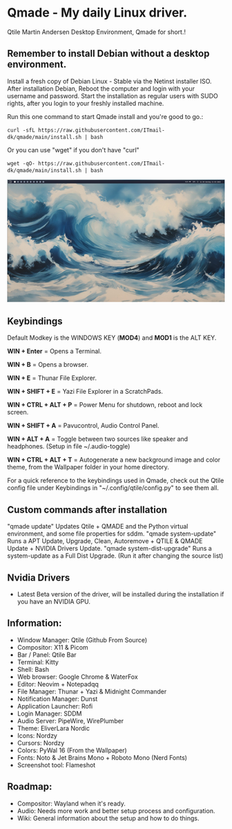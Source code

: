 # Qmade - My daily Linux driver.
Qtile Martin Andersen Desktop Environment, Qmade for short.!

## Remember to install Debian without a desktop environment.
Install a fresh copy of Debian Linux - Stable via the Netinst installer ISO.
After installation Debian, Reboot the computer and login with your username and password.
Start the installation as regular users with SUDO rights, after you login to your freshly installed machine.

Run this one command to start Qmade install and you're good to go.: 

    curl -sfL https://raw.githubusercontent.com/ITmail-dk/qmade/main/install.sh | bash

Or you can use "wget" if you don't have "curl"

    wget -qO- https://raw.githubusercontent.com/ITmail-dk/qmade/main/install.sh | bash

![Screenshots of the Desktop](screenshots/screenshot_01.jpg)

## Keybindings
Default Modkey is the WINDOWS KEY (**MOD4**) and **MOD1** is the ALT KEY.

**WIN + Enter** = Opens a Terminal.

**WIN + B** = Opens a browser.

**WIN + E** = Thunar File Explorer.

**WIN + SHIFT + E** = Yazi File Explorer in a ScratchPads.

**WIN + CTRL + ALT + P** = Power Menu for shutdown, reboot and lock screen.

**WIN + SHIFT + A** = Pavucontrol, Audio Control Panel.

**WIN + ALT + A** = Toggle between two sources like speaker and headphones. (Setup in file ~/.audio-toggle)

**WIN + CTRL + ALT + T** = Autogenerate a new background image and color theme, 
from the Wallpaper folder in your home directory.


For a quick reference to the keybindings used in Qmade, 
check out the Qtile config file under Keybindings in "~/.config/qtile/config.py" to see them all.


## Custom commands after installation
"qmade update" Updates Qtile + QMADE and the Python virtual environment, and some file properties for sddm.
"qmade system-update" Runs a APT Update, Upgrade, Clean, Autoremove + QTILE & QMADE Update + NVIDIA Drivers Update.
"qmade system-dist-upgrade" Runs a system-update as a Full Dist Upgrade. (Run it after changing the source list)

## Nvidia Drivers
- Latest Beta version of the driver, will be installed during the installation if you have an NVIDIA GPU.

## Information:
- Window Manager: Qtile (Github From Source)
- Compositor: X11 & Picom
- Bar / Panel: Qtile Bar
- Terminal: Kitty
- Shell: Bash
- Web browser: Google Chrome & WaterFox
- Editor: Neovim + Notepadqq
- File Manager: Thunar + Yazi & Midnight Commander
- Notification Manager: Dunst
- Application Launcher: Rofi
- Login Manager: SDDM
- Audio Server: PipeWire, WirePlumber
- Theme: EliverLara Nordic
- Icons: Nordzy
- Cursors: Nordzy
- Colors: PyWal 16 (From the Wallpaper)
- Fonts: Noto & Jet Brains Mono + Roboto Mono (Nerd Fonts)
- Screenshot tool: Flameshot

## Roadmap:
- Compositor: Wayland when it's ready.
- Audio: Needs more work and better setup process and configuration.
- Wiki: General information about the setup and how to do things.
